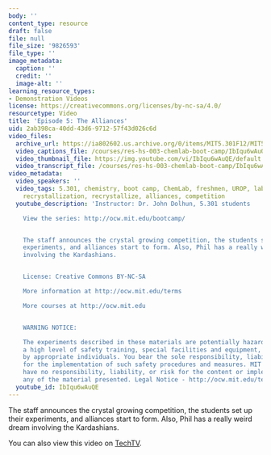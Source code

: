 ```yaml
---
body: ''
content_type: resource
draft: false
file: null
file_size: '9826593'
file_type: ''
image_metadata:
  caption: ''
  credit: ''
  image-alt: ''
learning_resource_types:
- Demonstration Videos
license: https://creativecommons.org/licenses/by-nc-sa/4.0/
resourcetype: Video
title: 'Episode 5: The Alliances'
uid: 2ab398ca-40dd-43d6-9712-57f43d026c6d
video_files:
  archive_url: https://ia802602.us.archive.org/0/items/MIT5.301F12/MIT5_301F12_Ep05_The_Alliances_300k.mp4
  video_captions_file: /courses/res-hs-003-chemlab-boot-camp/IbIqu6wAuQE_captions.webvtt
  video_thumbnail_file: https://img.youtube.com/vi/IbIqu6wAuQE/default.jpg
  video_transcript_file: /courses/res-hs-003-chemlab-boot-camp/IbIqu6wAuQE_transcript.pdf
video_metadata:
  video_speakers: ''
  video_tags: 5.301, chemistry, boot camp, ChemLab, freshmen, UROP, lab, crystal,
    recrystallization, recrystallize, alliances, competition
  youtube_description: 'Instructor: Dr. John Dolhun, 5.301 students

    View the series: http://ocw.mit.edu/bootcamp/


    The staff announces the crystal growing competition, the students set up their
    experiments, and alliances start to form. Also, Phil has a really weird dream
    involving the Kardashians.


    License: Creative Commons BY-NC-SA

    More information at http://ocw.mit.edu/terms

    More courses at http://ocw.mit.edu


    WARNING NOTICE:

    The experiments described in these materials are potentially hazardous and require
    a high level of safety training, special facilities and equipment, and supervision
    by appropriate individuals. You bear the sole responsibility, liability, and risk
    for the implementation of such safety procedures and measures. MIT and Dow shall
    have no responsibility, liability, or risk for the content or implementation of
    any of the material presented. Legal Notice - http://ocw.mit.edu/terms/'
  youtube_id: IbIqu6wAuQE
---
```

The staff announces the crystal growing competition, the students set up their experiments, and alliances start to form. Also, Phil has a really weird dream involving the Kardashians.

You can also view this video on [TechTV](http://techtv.mit.edu/collections/mitocw:2894/videos/21238-episode-5-the-alliances-mit-chemlab-boot-camp).